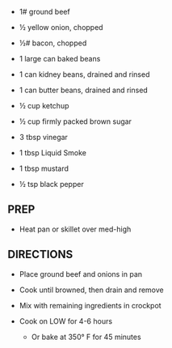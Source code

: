 - 1# ground beef

- ½ yellow onion, chopped

- ½# bacon, chopped

- 1 large can baked beans

- 1 can kidney beans, drained and rinsed

- 1 can butter beans, drained and rinsed

- ½ cup ketchup

- ½ cup firmly packed brown sugar

- 3 tbsp vinegar

- 1 tbsp Liquid Smoke

- 1 tbsp mustard

- ½ tsp black pepper

## PREP

- Heat pan or skillet over med-high

## DIRECTIONS

- Place ground beef and onions in pan

- Cook until browned, then drain and remove

- Mix with remaining ingredients in crockpot

- Cook on LOW for 4-6 hours

  - Or bake at 350° F for 45 minutes
